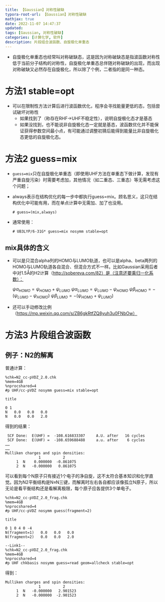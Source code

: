 ```yaml
---
title: 【Gaussian】对称性破缺
typora-root-url: 【Gaussian】对称性破缺
mathjax: true
date: 2022-11-07 14:47:37
updated:
tags: [Gaussian, 对称性破缺]
categories: [计算化学, 软件]
description: 片段组合波函数、自旋极化单重态
---
```




- 自旋极化单重态也经常叫对称破缺态，这是因为对称破缺态是指波函数对称性低于当前分子结构的对称性，自旋极化单重态总伴随对称破缺的出现，而出现对称破缺又必然存在自旋极化，所以除了个例，二者指的是同一种态。



# 方法1 stable=opt

- 可以在限制性方法计算后进行波函数优化，程序会寻找能量更低的态，包括尝试破坏对称性
  - 如果找到了（称存在RHF->UHF不稳定性），说明自旋极化态才是基态
  - 如果没找到，也不能说非自旋极化态一定就是基态，波函数优化并不能保证获得参数空间最小点，有可能通过调整初猜后能得到能量比非自旋极化态更低的自旋极化态。



# 方法2 guess=mix

- `guess=mix`只在自旋极化单重态（即使用UHF方法在单重态下做计算，发现有严重自旋污染）时需要考虑加，其他情况（如二重态、三重态）等无需考虑这个问题；

- always表示在结构优化的每一步中都执行guess=mix。顾名思义，这只在结构优化中可能有用，而在单点计算中无需加、加了也没用。

  ```
  # guess=(mix,always)
  ```


- 通常使用：

  ```
  # UB3LYP/6-31G* guess=mix nosymm stable=opt
  ```

  

## mix具体的含义

- 可以是只混合alpha列的HOMO与LUMO轨道，也可以是alpha、beta两列的HOMO与LUMO轨道各自混合、但混合方式不一样。比如Gaussian采用后者中对1.5Å的H2计算（http://sobereva.com/82）是（注意还要乘归一化系数）：

  $ψα_{HOMO}=ψ_{HOMO}+ψ_{LUMO}$
  $ψα_{LUMO}=ψ_{LUMO}-ψ_{HOMO}$
  $ψβ_{HOMO}=-(ψ_{LUMO}-ψ_{HOMO})$
  $ψβ_{LUMO}=-(ψ_{HOMO}+ψ_{LUMO})$

- 还可以手动修改比例（https://mp.weixin.qq.com/s/ZB6gkRtfZQ8yuh3u0FNbOw）

# 方法3 片段组合波函数

## 例子：N2的解离

普通计算：

```
%chk=N2_cc-pVDZ_2.0.chk
%mem=4GB
%nprocshared=4
#p UHF/cc-pVDZ nosymm guess=mix stable=opt

title

0 1
N   0.0   0.0   0.0
N   0.0   0.0   2.0
```

得到的结果：

```
 SCF Done:  E(UHF) =  -108.616833307     A.U. after   16 cycles
 SCF Done:  E(UHF) =  -108.659688488     a.u. after    6 cycles
……
……
Mulliken charges and spin densities:
               1          2
     1  N    0.000000  -0.861075
     2  N   -0.000000   0.861075
```

可以看到每个N原子只有接近1个电子的净自旋，这不太符合基本知识和化学直觉。因为N2平衡结构是N≡N三键，而解离时左右各自都应该像孤立N原子，所以无论是看平衡结构还是看解离极限，每个原子应各提供3个单电子。

```
%chk=N2_cc-pVDZ_2.0_frag.chk
%mem=4GB
%nprocshared=4
#p UHF/cc-pVDZ nosymm guess(fragment=2)

title

0 1 0 4 0 -4
N(fragment=1)   0.0   0.0   0.0
N(fragment=2)   0.0   0.0   2.0

--Link1--
%chk=N2_cc-pVDZ_2.0_frag.chk
%mem=4GB
%nprocshared=4
#p UHF chkbasis nosymm guess=read geom=allcheck stable=opt
```

得到：

```
Mulliken charges and spin densities:
               1          2
     1  N   -0.000000   2.901523
     2  N   -0.000000  -2.901523
```

